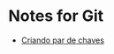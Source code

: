 # Notes for Git 

- [Criando par de chaves](https://github.com/andrebmachadoo/Estudos/blob/master/Git/git_chaves.md)